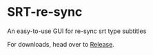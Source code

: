 # SRT-re-sync
An easy-to-use GUI for re-sync srt type subtitles

For downloads, head over to [Release](https://github.com/tmxkn1/SRT-re-sync/releases).
